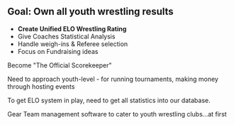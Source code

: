 Goal: Own all youth wrestling results
---

- **Create Unified ELO Wrestling Rating**
- Give Coaches Statistical Analysis
- Handle weigh-ins & Referee selection
- Focus on Fundraising ideas

Become "The Official Scorekeeper"

Need to approach youth-level - for running tournaments, making money through hosting events

To get ELO system in play, need to get all statistics into our database.

Gear Team management software to cater to youth wrestling clubs...at first
